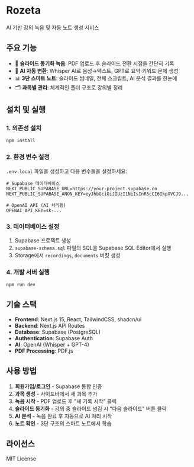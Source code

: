 # Rozeta

AI 기반 강의 녹음 및 자동 노트 생성 서비스

## 주요 기능

- 📱 **슬라이드 동기화 녹음**: PDF 업로드 후 슬라이드 전환 시점을 간단히 기록
- 🤖 **AI 자동 변환**: Whisper AI로 음성→텍스트, GPT로 요약·키워드·문제 생성
- 📊 **3단 스마트 노트**: 슬라이드 썸네일, 전체 스크립트, AI 분석 결과를 한눈에
- 🗂️ **과목별 관리**: 체계적인 폴더 구조로 강의별 정리

## 설치 및 실행

### 1. 의존성 설치
```bash
npm install
```

### 2. 환경 변수 설정
`.env.local` 파일을 생성하고 다음 변수들을 설정하세요:

```env
# Supabase 데이터베이스
NEXT_PUBLIC_SUPABASE_URL=https://your-project.supabase.co
NEXT_PUBLIC_SUPABASE_ANON_KEY=eyJhbGciOiJIUzI1NiIsInR5cCI6IkpXVCJ9...

# OpenAI API (AI 처리용)
OPENAI_API_KEY=sk-...
```

### 3. 데이터베이스 설정
1. Supabase 프로젝트 생성
2. `supabase-schema.sql` 파일의 SQL을 Supabase SQL Editor에서 실행
3. Storage에서 `recordings`, `documents` 버킷 생성

### 4. 개발 서버 실행
```bash
npm run dev
```

## 기술 스택

- **Frontend**: Next.js 15, React, TailwindCSS, shadcn/ui
- **Backend**: Next.js API Routes
- **Database**: Supabase (PostgreSQL)
- **Authentication**: Supabase Auth
- **AI**: OpenAI (Whisper + GPT-4)
- **PDF Processing**: PDF.js

## 사용 방법

1. **회원가입/로그인** - Supabase 통합 인증
2. **과목 생성** - 사이드바에서 새 과목 추가
3. **녹음 시작** - PDF 업로드 후 "새 기록 시작" 클릭
4. **슬라이드 동기화** - 강의 중 슬라이드 넘김 시 "다음 슬라이드" 버튼 클릭
5. **AI 분석** - 녹음 완료 후 자동으로 AI 처리 시작
6. **노트 확인** - 3단 구조의 스마트 노트에서 학습

## 라이선스

MIT License 